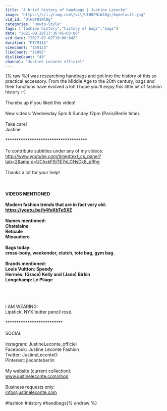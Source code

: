 ```yaml
---
title: "A brief history of handbags | Justine Leconte"
image: "https:\/\/i.ytimg.com\/vi\/UlHQFNiWlDg\/hqdefault.jpg"
vid_id: "UlHQFNiWlDg"
categories: "Howto-Style"
tags: ["fashion history","history of bags","bags"]
date: "2021-09-28T17:36:45+03:00"
vid_date: "2017-07-02T10:00:04Z"
duration: "PT7M11S"
viewcount: "150125"
likeCount: "11092"
dislikeCount: "49"
channel: "Justine Leconte officiel"
---
```

{% raw %}I was researching handbags and got into the history of this so practical accessory. From the Middle Age to the 20th century, bags and their functions have evolved a lot! I hope you'll enjoy this little bit of fashion history :-)<br /><br />Thumbs up if you liked this video! <br /><br />New videos: Wednesday 5pm &amp; Sunday 12pm (Paris/Berlin time).<br /><br />Take care!<br />Justine<br /><br />*************************************<br /><br />To contribute subtitles under any of my videos: <br /><a rel="nofollow" target="blank" href="http://www.youtube.com/timedtext_cs_panel?tab=2&amp;c=UChxkFSjTE7nLCHsDk8_pRhg">http://www.youtube.com/timedtext_cs_panel?tab=2&amp;c=UChxkFSjTE7nLCHsDk8_pRhg</a><br /><br />Thanks a lot for your help! <br /><br />**************************<br /><br />VIDEOS MENTIONED<br /><br />Modern fashion trends that are in fact very old:<br /><a rel="nofollow" target="blank" href="https://youtu.be/h4foKbTq5XE">https://youtu.be/h4foKbTq5XE</a><br /><br />Names mentioned:<br />Chatelaine<br />Reticule<br />Minaudiere<br /><br />Bags today:<br />cross-body, weekender, clutch, tote bag, gym bag.<br /><br />Brands mentioned:<br />Louis Vuitton: Speedy<br />Hermès: (Grace) Kelly and (Jane) Birkin<br />Longchamp: Le Pliage<br /><br /><br />**************************<br /><br />I AM WEARING:<br />Lipstick: NYX butter pencil rosé. <br /><br />**************************<br /><br />SOCIAL<br /><br />Instagram: JustineLeconte_officiel<br />Facebook: Justine Leconte Fashion<br />Twitter: JustineLeconteO<br />Pinterest: jleconteberlin<br /><br />My website (current collection): <br />www.justineleconte.com/shop<br /><br />Business requests only: <br />info@justineleconte.com<br /><br />#fashion #history #handbags{% endraw %}
